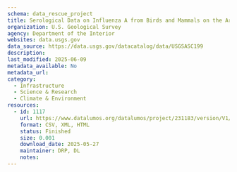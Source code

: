 ```yaml
---
schema: data_rescue_project 
title: Serological Data on Influenza A from Birds and Mammals on the Arctic Coastal Plain of Northern Alaska, 2011-2017
organization: U.S. Geological Survey
agency: Department of the Interior
websites: data.usgs.gov
data_source: https://data.usgs.gov/datacatalog/data/USGSASC199
description: 
last_modified: 2025-06-09
metadata_available: No
metadata_url: 
category:
  - Infrastructure 
  - Science & Research 
  - Climate & Environment 
resources:
  - id: 1117
    url: https://www.datalumos.org/datalumos/project/231183/version/V1/view
    format: CSV, XML, HTML
    status: Finished
    size: 0.001
    download_date: 2025-05-27
    maintainer: DRP, DL
    notes: 
---
```

